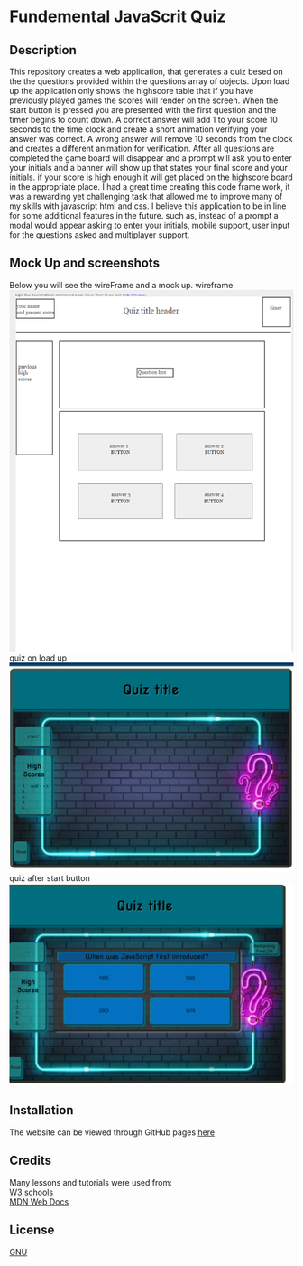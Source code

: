 # Fundemental JavaScrit Quiz

## Description

 This repository creates a web application, that generates a quiz besed on the the questions provided within the questions array of objects. 
 Upon load up the application only shows the highscore table that if you have previously played games the scores will render on the screen.
 When the start button is pressed you are presented with the first question and the timer begins to count down.
A correct answer will add 1 to your score 10 seconds to the time clock and create a short animation verifying your answer was correct.
A wrong answer will remove 10 seconds from the clock and creates a different animation for verification.
After all questions are completed the game board will disappear and a prompt will ask you to enter your initials and a banner will show up that states your final score and your initials.
if your score is high enough it will get placed on the highscore board in the appropriate place.
 I had a great time creating this code frame work, it was a rewarding yet challenging task that allowed me to improve many of my skills with javascript html and css.
 I believe this application to be in line for some additional features in the future. such as, instead of a prompt a modal would appear asking to enter your initials, mobile support, user input for the questions asked and multiplayer support.
 

## Mock Up and screenshots

Below you will see the wireFrame and a mock up.
wireframe
![wireframe](./assets/images/wireframe.png)
quiz on load up
![quiz1](./assets/images/quiz1.png)
quiz after start button
![quiz2](./assets/images/quiz2.png)

  

## Installation

  The website can be viewed through GitHub pages [here](https://ydennekrf.github.io/Masked-Ruby/)



## Credits

  Many lessons and tutorials were used from:
  <br>
  [W3 schools](https://www.w3schools.com/)
  <br>
  [MDN Web Docs](https://developer.mozilla.org/en-US/)
  <br>


## License
[GNU](https://choosealicense.com/licenses/gpl-3.0/#)
